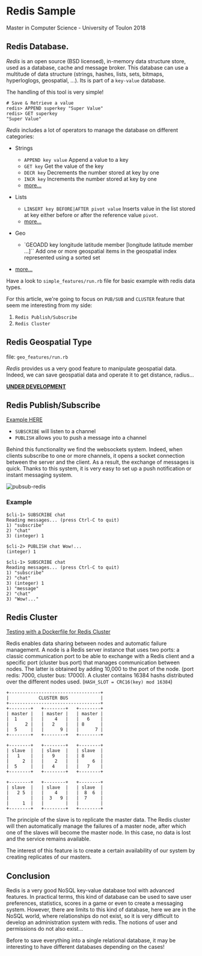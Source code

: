 # Redis Sample

Master in Computer Science - University of Toulon 2018

## Redis Database.

_Redis_ is an open source (BSD licensed), in-memory data structure store, used as a database, cache and message broker. This database can use a multitude of data structure (strings, hashes, lists, sets, bitmaps, hyperloglogs, geospatial, ...). Its is part of a `key-value` database.

The handling of this tool is very simple!

```terminal
# Save & Retrieve a value
redis> APPEND superkey "Super Value"
redis> GET superkey
"Super Value"
```

_Redis_ includes a lot of operators to manage the database on different categories:

- Strings

  - `APPEND key value` Append a value to a key
  - `GET key` Get the value of the key
  - `DECR key` Decrements the number stored at key by one
  - `INCR key` Increments the number stored at key by one
  - [more...](https://redis.io/commands#string)

- Lists

  - `LINSERT key BEFORE|AFTER pivot value` Inserts value in the list stored at key either before or after the reference value `pivot`.
  - [more...](https://redis.io/commands#list)

- Geo

  - `GEOADD key longitude latitude member [longitude latitude member ...]`` Add one or more geospatial items in the geospatial index represented using a sorted set

- [more...](https://redis.io/commands#)

Have a look to `simple_features/run.rb` file for basic example with redis data types.

For this article, we're going to focus on `PUB/SUB` and `CLUSTER` feature that seem me interesting from my side:

1. `Redis Publish/Subscribe`
2. `Redis Cluster`

## Redis Geospatial Type

file: `geo_features/run.rb`

_Redis_ provides us a very good feature to manipulate geospatial data. Indeed, we can save geospatial data and operate it to get distance, radius...

**[UNDER DEVELOPMENT](https://github.com/redis/redis-rb/pull/730)**

## Redis Publish/Subscribe

[Example HERE](https://github.com/redis/redis-rb/blob/master/examples/pubsub.rb)

- `SUBSCRIBE` will listen to a channel
- `PUBLISH` allows you to push a message into a channel

Behind this functionality we find the websockets system. Indeed, when clients subscribe to one or more channels, it opens a socket connection between the server and the client. As a result, the exchange of messages is quick. Thanks to this system, it is very easy to set up a push notification or instant messaging system.

![pubsub-redis](https://making.pusher.com/images/2017-03-01-redis-pubsub-under-the-hood/clients.svg)

### Example

```terminal
$cli-1> SUBSCRIBE chat
Reading messages... (press Ctrl-C to quit)
1) "subscribe"
2) "chat"
3) (integer) 1
```

```terminal
$cli-2> PUBLISH chat Wow!...
(integer) 1
```

```terminal
$cli-1> SUBSCRIBE chat
Reading messages... (press Ctrl-C to quit)
1) "subscribe"
2) "chat"
3) (integer) 1
1) "message"
2) "chat"
3) "Wow!..."
```

## Redis Cluster

[Testing with a Dockerfile for Redis Cluster](https://github.com/Grokzen/docker-redis-cluster/tree/redis-4.0)

Redis enables data sharing between nodes and automatic failure management. A node is a Redis server instance that uses two ports: a classic communication port to be able to exchange with a Redis client and a specific port (cluster bus port) that manages communication between nodes. The latter is obtained by adding 10,000 to the port of the node. (port redis: 7000, cluster bus: 17000). A cluster contains 16384 hashs distributed over the different nodes used. (`HASH_SLOT = CRC16(key) mod 16384`)

```
+----------------------------------+
|           CLUSTER BUS            |
+----------------------------------+
+--------+   +--------+   +--------+
| master |   | master |   | master |
|  1     |   |    4   |   |   6    |
|      2 |   |   2    |   | 8      |
|  5     |   |      9 |   |      7 |
+--------+   +--------+   +--------+

+--------+   +--------+   +--------+
| slave  |   | slave  |   | slave  |
|   1    |   |   9    |   | 8      |
|     2  |   |    2   |   |     6  |
|  5     |   |   4    |   |   7    |
+--------+   +--------+   +--------+

+--------+   +--------+   +--------+
| slave  |   | slave  |   | slave  |
|   2 5  |   |    4   |   |  8  6  |
|        |   |  3   9 |   |  7     |
|     1  |   |        |   |        |
+--------+   +--------+   +--------+
```

The principle of the slave is to replicate the master data. The Redis cluster will then automatically manage the failures of a master node, after which one of the slaves will become the master node. In this case, no data is lost and the service remains available.

The interest of this feature is to create a certain availability of our system by creating replicates of our masters.

## Conclusion

Redis is a very good NoSQL key-value database tool with advanced features. In practical terms, this kind of database can be used to save user preferences, statistics, scores in a game or even to create a messaging system. However, there are limits to this kind of database, here we are in the NoSQL world, where relationships do not exist, so it is very difficult to develop an administration system with redis. The notions of user and permissions do not also exist...

Before to save everything into a single relational database, it may be interesting to have different databases depending on the cases!
